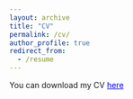 ```yaml
---
layout: archive
title: "CV"
permalink: /cv/
author_profile: true
redirect_from:
  - /resume
---
```


You can download my CV <a href='https://sophiecetre.github.io//files/cv-july-2018.pdf' style="color:blue">here</a>
